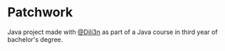 # Patchwork

Java project made with [@Dili3n](https://github.com/Dili3n) as part of a Java course in third year of bachelor's degree.
